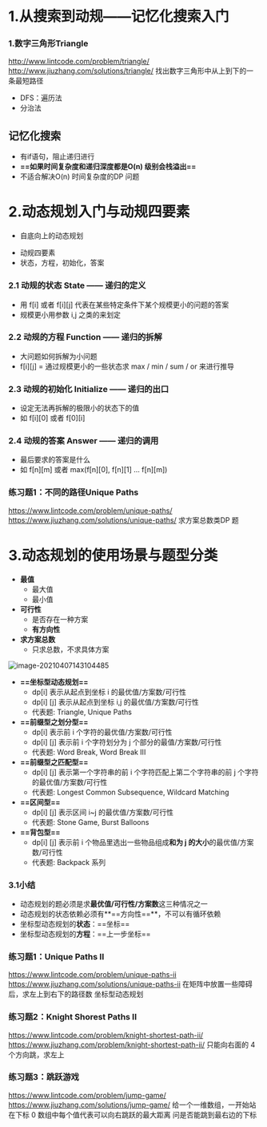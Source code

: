 # 1.从搜索到动规——记忆化搜索入门

### 1.数字三角形Triangle

http://www.lintcode.com/problem/triangle/
http://www.jiuzhang.com/solutions/triangle/
找出数字三角形中从上到下的一条最短路径

* DFS：遍历法
* 分治法

## 记忆化搜索

* 有if语句，阻止递归进行
* **==如果时间复杂度和递归深度都是O(n) 级别会栈溢出==**
* 不适合解决O(n) 时间复杂度的DP 问题

# 2.动态规划入门与动规四要素

* 自底向上的动态规划

- 动规四要素
- 状态，方程，初始化，答案

### 2.1 动规的状态 State —— 递归的定义

- 用 f[i] 或者 f[i][j] 代表在某些特定条件下某个规模更小的问题的答案
- 规模更小用参数 i,j 之类的来划定

### 2.2 动规的方程 Function —— 递归的拆解

- 大问题如何拆解为小问题
- f[i][j] = 通过规模更小的一些状态求 max / min / sum / or 来进行推导

### 2.3 动规的初始化 Initialize —— 递归的出口

- 设定无法再拆解的极限小的状态下的值
- 如 f[i][0] 或者 f[0][i]

### 2.4 动规的答案 Answer —— 递归的调用

- 最后要求的答案是什么
- 如 f[n][m] 或者 max(f[n][0], f[n][1] … f[n][m])



### 练习题1：不同的路径Unique Paths

https://www.lintcode.com/problem/unique-paths/
https://www.jiuzhang.com/solutions/unique-paths/
求方案总数类DP 题

# 3.动态规划的使用场景与题型分类

- **最值**
  - 最大值
  - 最小值
- **可行性**
  - 是否存在一种方案
  - **有方向性**
- **求方案总数**
  - 只求总数，不求具体方案

![image-20210407143104485](https://raw.githubusercontent.com/TWDH/Leetcode-From-Zero/pictures/img/image-20210407143104485.png)

- **==坐标型动态规划==**
  - dp[i] 表示从起点到坐标 i 的最优值/方案数/可行性
  - dp[i] [j] 表示从起点到坐标 i,j 的最优值/方案数/可行性
  - 代表题: Triangle, Unique Paths
- **==前缀型之划分型==**
  - dp[i] 表示前 i 个字符的最优值/方案数/可行性
  - dp[i] [j] 表示前 i 个字符划分为 j 个部分的最值/方案数/可行性
  - 代表题: Word Break, Word Break III
- **==前缀型之匹配型==**
  - dp[i] [j] 表示第一个字符串的前 i 个字符匹配上第二个字符串的前 j 个字符的最优值/方案数/可行性
  - 代表题: Longest Common Subsequence, Wildcard Matching
- **==区间型==**
  - dp[i] [j] 表示区间 i~j 的最优值/方案数/可行性
  - 代表题: Stone Game, Burst Balloons
- **==背包型==**
  - dp[i] [j] 表示前 i 个物品里选出一些物品组成**和为 j 的大小**的最优值/方案数/可行性
  - 代表题: Backpack 系列

### 3.1小结

* 动态规划的题必须是求**最优值/可行性/方案数**这三种情况之一
* 动态规划的状态依赖必须有**==方向性==**，不可以有循环依赖
* 坐标型动态规划的**状态**：==坐标==
* 坐标型动态规划的**方程**：==上一步坐标==



### 练习题1：Unique Paths II

https://www.lintcode.com/problem/unique-paths-ii
https://www.jiuzhang.com/solutions/unique-paths-ii
在矩阵中放置一些障碍后，求左上到右下的路径数
坐标型动态规划

### 练习题2：Knight Shorest Paths II

https://www.lintcode.com/problem/knight-shortest-path-ii/
https://www.jiuzhang.com/problem/knight-shortest-path-ii/
只能向右面的 4 个方向跳，求左上

### 练习题3：跳跃游戏

https://www.lintcode.com/problem/jump-game/
https://www.jiuzhang.com/solutions/jump-game/
给一个一维数组，一开始站在下标 0
数组中每个值代表可以向右跳跃的最大距离
问是否能跳到最右边的下标